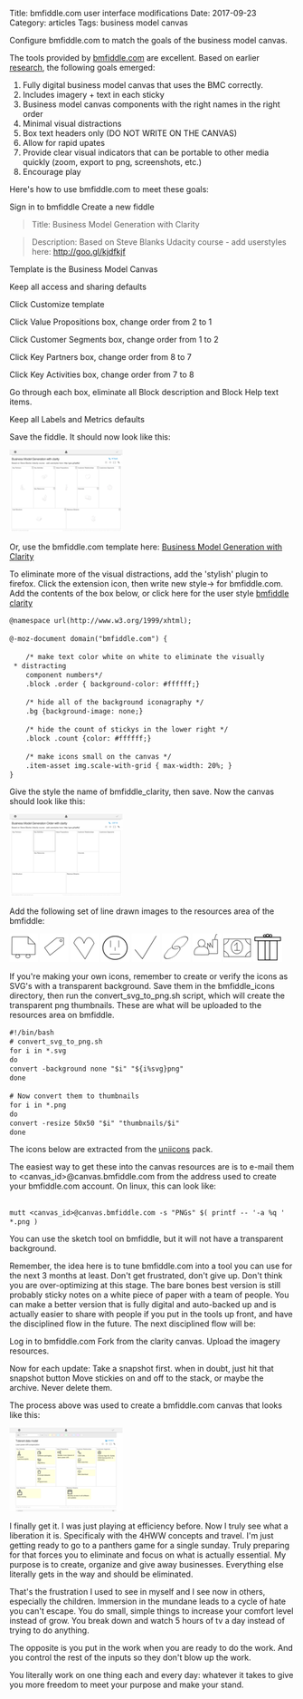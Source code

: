 Title: bmfiddle.com user interface modifications
Date:  2017-09-23
Category: articles
Tags: business model canvas


Configure bmfiddle.com to match the goals of the business model canvas.

The tools provided by [bmfiddle.com](https://bmfiddle.com) are
excellent. Based on earlier [research]({filename}learning_stage3.md),
the following goals emerged:

1. Fully digital business model canvas that uses the BMC correctly.
2. Includes imagery + text in each sticky
3. Business model canvas components with the right names in the right order
4. Minimal visual distractions
5. Box text headers only (DO NOT WRITE ON THE CANVAS)
6. Allow for rapid upates
7. Provide clear visual indicators that can be portable to other media
quickly (zoom, export to png, screenshots, etc.)
8. Encourage play


Here's how to use bmfiddle.com to meet these goals:

Sign in to bmfiddle
Create a new fiddle

>Title: Business Model Generation with Clarity

>Description: Based on Steve Blanks Udacity course - add userstyles here:
http://goo.gl/kjdfkjf

Template is the Business Model Canvas

Keep all access and sharing defaults

Click Customize template

Click Value Propositions box, change order from 2 to 1

Click Customer Segments box, change order from 1 to 2

Click Key Partners box, change order from 8 to 7

Click Key Activities box, change order from 7 to 8

Go through each box, eliminate all Block description and Block Help text
items.

Keep all Labels and Metrics defaults

Save the fiddle. It should now look like this:

[![BMfiddle step1](/images/learning/thumbnails/bmfiddle_step1.png)](/images/learning/bmfiddle_step1.png)

Or, use the bmfiddle.com template here: [Business Model Generation with
Clarity](https://bmfiddle.com/f/#/M7bw6)


To eliminate more of the visual distractions, add the 'stylish' plugin
to firefox. Click the extension icon, then write new style-> for
bmfiddle.com. Add the contents of the box below, or click here for the
user style [bmfiddle clarity](https://goo.gl/oLuFte)

```
@namespace url(http://www.w3.org/1999/xhtml);

@-moz-document domain("bmfiddle.com") {

    /* make text color white on white to eliminate the visually
 * distracting
    component numbers*/
    .block .order { background-color: #ffffff;}

    /* hide all of the background iconagraphy */
    .bg {background-image: none;}

    /* hide the count of stickys in the lower right */
    .block .count {color: #ffffff;}

    /* make icons small on the canvas */
    .item-asset img.scale-with-grid { max-width: 20%; }
}
```

Give the style the name of bmfiddle_clarity, then save. Now the canvas
should look like this:



[![BMfiddle step2](/images/learning/thumbnails/bmfiddle_step2.png)](/images/learning/bmfiddle_step2.png)



Add the following set of line drawn images to the resources area of the
bmfiddle:

[![channels](/images/learning/bmfiddle_icons/thumbnails/channels.png)](/images/learning/bmfiddle_icons/channels.png)
[![costs](/images/learning/bmfiddle_icons/thumbnails/costs.png)](/images/learning/bmfiddle_icons/costs.png)
[![customer relationships](/images/learning/bmfiddle_icons/thumbnails/customer_relationships.png)](/images/learning/bmfiddle_icons/customer_relationships.png)
[![customer segments](/images/learning/bmfiddle_icons/thumbnails/customer_segments.png)](/images/learning/bmfiddle_icons/customer_segments.png)
[![key activities](/images/learning/bmfiddle_icons/thumbnails/key_activities.png)](/images/learning/bmfiddle_icons/key_activities.png)
[![key partners](/images/learning/bmfiddle_icons/thumbnails/key_partners.png)](/images/learning/bmfiddle_icons/key_partners.png)
[![key resources](/images/learning/bmfiddle_icons/thumbnails/key_resources.png)](/images/learning/bmfiddle_icons/key_resources.png)
[![revenue streams](/images/learning/bmfiddle_icons/thumbnails/revenue_streams.png)](/images/learning/bmfiddle_icons/revenue_streams.png)
[![value propositions](/images/learning/bmfiddle_icons/thumbnails/value_proposition.png)](/images/learning/bmfiddle_icons/value_proposition.png)

If you're making your own icons, remember to create or verify the icons
as SVG's with a transparent background. Save them in the bmfiddle_icons
directory, then run the convert_svg_to_png.sh script, which will create
the transparent png thumbnails. These are what will be uploaded to the
resources area on bmfiddle.


```
#!/bin/bash
# convert_svg_to_png.sh
for i in *.svg
do
convert -background none "$i" "${i%svg}png"
done

# Now convert them to thumbnails
for i in *.png
do
convert -resize 50x50 "$i" "thumbnails/$i"
done
```

The icons below are extracted from the
[uniicons](https://dribbble.com/shots/2266356-Uniicons-free) pack.



The easiest way to get these into the canvas resources are is to e-mail
them to <canvas_id>@canvas.bmfiddle.com from the address used to create your
bmfiddle.com account. On linux, this can look like:

```

mutt <canvas_id>@canvas.bmfiddle.com -s "PNGs" $( printf -- '-a %q ' *.png ) 

```

You can use the sketch tool on bmfiddle, but it will not have a
transparent background. 



Remember, the idea here is to tune bmfiddle.com into a tool you can use
for the next 3 months at least. Don't get frustrated, don't give up.
Don't think you are over-optimizing at this stage. The bare bones best
version is still probably sticky notes on a white piece of paper with a
team of people. You can make a better version that is fully digital and
auto-backed up and is actually easier to share with people if you put in
the tools up front, and have the disciplined flow in the future. The
next disciplined flow will be:

Log in to bmfiddle.com 
Fork from the clarity canvas.
Upload the imagery resources.

Now for each update:
Take a snapshot first. 
when in doubt, just hit that snapshot button
Move stickies on and off to the stack, or maybe the archive. Never
delete them.


The process above was used to create a bmfiddle.com canvas that looks
like this:

[![BMfiddle step3](/images/learning/thumbnails/bmfiddle_step3.png)](/images/learning/bmfiddle_step3.png)



I finally get it. I was just playing at efficiency before. Now I truly
see what a liberation it is. Specificaly with the 4HWW concepts and
travel. I'm just getting ready to go to a panthers game for a single
sunday. Truly preparing for that forces you to eliminate and focus on
what is actually essential. My purpose is to create, organize and give
away businesses. Everything else literally gets in the way and should be
eliminated. 

That's the frustration I used to see in myself and I see now in others,
especially the children. Immersion in the mundane leads to a cycle of
hate you can't escape. You do small, simple things to increase your
comfort level instead of grow. You break down and watch 5 hours of tv a
day instead of trying to do anything. 

The opposite is you put in the work when you are ready to do the work.
And you control the rest of the inputs so they don't blow up the work.

You literally work on one thing each and every day: whatever it takes to
give you more freedom to meet your purpose and make your stand.
